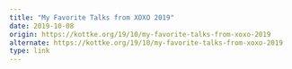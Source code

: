 ```yaml
---
title: "My Favorite Talks from XOXO 2019"
date: 2019-10-08
origin: https://kottke.org/19/10/my-favorite-talks-from-xoxo-2019
alternate: https://kottke.org/19/10/my-favorite-talks-from-xoxo-2019
type: link
---
```


